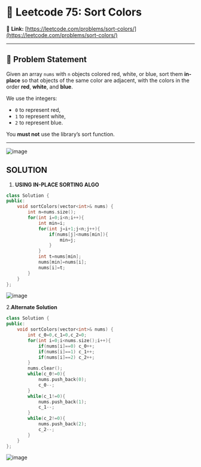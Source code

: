 # 🎨 Leetcode 75: Sort Colors

📎 **Link:** [https://leetcode.com/problems/sort-colors/](https://leetcode.com/problems/sort-colors/)

---

## 🧠 Problem Statement

Given an array `nums` with `n` objects colored red, white, or blue, sort them **in-place** so that objects of the same color are adjacent, with the colors in the order **red**, **white**, and **blue**.

We use the integers:
- `0` to represent red,
- `1` to represent white,
- `2` to represent blue.

You **must not** use the library’s sort function.

---

![image](https://github.com/user-attachments/assets/bd6a9023-bef0-4d16-a711-773b4b531d2d)

## SOLUTION 
1. **USING IN-PLACE SORTING ALGO**
```cpp
class Solution {
public:
    void sortColors(vector<int>& nums) {
        int n=nums.size();
        for(int i=0;i<n;i++){
            int min=i;
            for(int j=i+1;j<n;j++){
                if(nums[j]<nums[min]){
                    min=j;
                }
            }
            int t=nums[min];
            nums[min]=nums[i];
            nums[i]=t;
        }
    }
};
```
![image](https://github.com/user-attachments/assets/84933da3-7832-4aa0-b61e-9a7ca3498f81)
   

2.**Alternate Solution**
```cpp
class Solution {
public:
    void sortColors(vector<int>& nums) {
        int c_0=0,c_1=0,c_2=0;
        for(int i=0;i<nums.size();i++){
            if(nums[i]==0) c_0++;
            if(nums[i]==1) c_1++;
            if(nums[i]==2) c_2++;
        }
        nums.clear();
        while(c_0!=0){
            nums.push_back(0);
            c_0--;
        }
        while(c_1!=0){
            nums.push_back(1);
            c_1--;
        }
        while(c_2!=0){
            nums.push_back(2);
            c_2--;
        }
    }
};
```
![image](https://github.com/user-attachments/assets/7c8d4a0b-a6ed-4e3c-902a-e0fb0302b85f)
